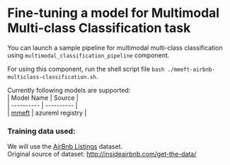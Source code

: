 # Fine-tuning a model for Multimodal Multi-class Classification task

You can launch a sample pipeline for multimodal multi-class classification using `multimodal_classification_pipeline` component.

For using this component, run the shell script file `bash ./mmeft-airbnb-multiclass-classification.sh`.

Currently following models are supported:<br />
| Model Name | Source |<br />
| ---------- | ---------- |<br />
| [mmeft](https://ml.azure.com/registries/azureml/models/mmeft/version/1) | azureml registry |

### Training data used: 
We will use the [AirBnb Listings](https://automlresources-prod.azureedge.net/datasets/AirBnb.zip) dataset. <br />
Original source of dataset: http://insideairbnb.com/get-the-data/
